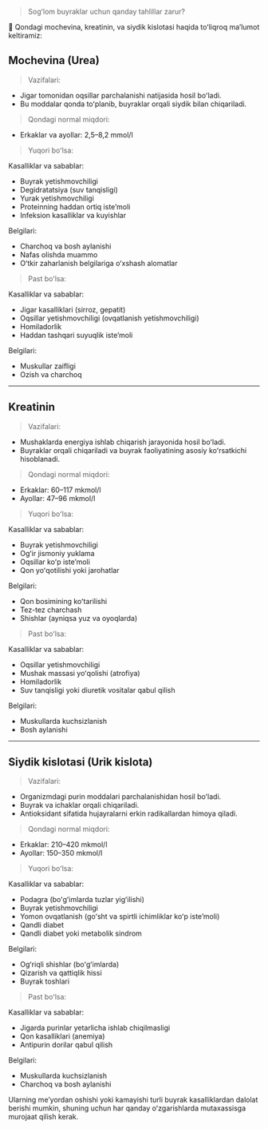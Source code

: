>Sogʻlom buyraklar uchun qanday tahlillar zarur? 

🔬 Qondagi mochevina, kreatinin, va siydik kislotasi haqida toʻliqroq maʼlumot keltiramiz:

## Mochevina (Urea)

>Vazifalari:
- Jigar tomonidan oqsillar parchalanishi natijasida hosil boʻladi.
- Bu moddalar qonda toʻplanib, buyraklar orqali siydik bilan chiqariladi.

>Qondagi normal miqdori:
- Erkaklar va ayollar: 2,5–8,2 mmol/l

>Yuqori boʻlsa:

Kasalliklar va sabablar:
- Buyrak yetishmovchiligi
- Degidratatsiya (suv tanqisligi)
- Yurak yetishmovchiligi
- Proteinning haddan ortiq isteʼmoli
- Infeksion kasalliklar va kuyishlar

Belgilari:
- Charchoq va bosh aylanishi
- Nafas olishda muammo
- Oʻtkir zaharlanish belgilariga oʻxshash alomatlar

>Past boʻlsa:

Kasalliklar va sabablar:
- Jigar kasalliklari (sirroz, gepatit)
- Oqsillar yetishmovchiligi (ovqatlanish yetishmovchiligi)
- Homiladorlik
- Haddan tashqari suyuqlik isteʼmoli

Belgilari:
- Muskullar zaifligi
- Ozish va charchoq

---
## Kreatinin

>Vazifalari:
- Mushaklarda energiya ishlab chiqarish jarayonida hosil boʻladi.
- Buyraklar orqali chiqariladi va buyrak faoliyatining asosiy koʻrsatkichi hisoblanadi.

>Qondagi normal miqdori:
- Erkaklar: 60–117 mkmol/l
- Ayollar: 47–96 mkmol/l

>Yuqori boʻlsa:

Kasalliklar va sabablar:
- Buyrak yetishmovchiligi
- Ogʻir jismoniy yuklama
- Oqsillar koʻp isteʼmoli
- Qon yoʻqotilishi yoki jarohatlar

Belgilari:
- Qon bosimining koʻtarilishi
- Tez-tez charchash
- Shishlar (ayniqsa yuz va oyoqlarda)

>Past boʻlsa:

Kasalliklar va sabablar:
- Oqsillar yetishmovchiligi
- Mushak massasi yoʻqolishi (atrofiya)
- Homiladorlik
- Suv tanqisligi yoki diuretik vositalar qabul qilish

Belgilari:
- Muskullarda kuchsizlanish
- Bosh aylanishi

---
## Siydik kislotasi (Urik kislota)

>Vazifalari:
- Organizmdagi purin moddalari parchalanishidan hosil boʻladi.
- Buyrak va ichaklar orqali chiqariladi.
- Antioksidant sifatida hujayralarni erkin radikallardan himoya qiladi.

>Qondagi normal miqdori:
- Erkaklar: 210–420 mkmol/l
- Ayollar: 150–350 mkmol/l

>Yuqori boʻlsa:

Kasalliklar va sabablar:
- Podagra (boʻgʻimlarda tuzlar yigʻilishi)
- Buyrak yetishmovchiligi
- Yomon ovqatlanish (goʻsht va spirtli ichimliklar koʻp isteʼmoli)
- Qandli diabet
- Qandli diabet yoki metabolik sindrom

Belgilari:
- Ogʻriqli shishlar (boʻgʻimlarda)
- Qizarish va qattiqlik hissi
- Buyrak toshlari

>Past boʻlsa:

Kasalliklar va sabablar:
- Jigarda purinlar yetarlicha ishlab chiqilmasligi
- Qon kasalliklari (anemiya)
- Antipurin dorilar qabul qilish

Belgilari:
- Muskullarda kuchsizlanish
- Charchoq va bosh aylanishi

Ularning meʼyordan oshishi yoki kamayishi turli buyrak kasalliklardan dalolat berishi mumkin, shuning uchun har qanday oʻzgarishlarda mutaxassisga murojaat qilish kerak.